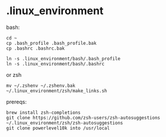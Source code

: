 # .linux_environment

bash:
```shell
cd ~
cp .bash_profile .bash_profile.bak
cp .bashrc .bashrc.bak

ln -s .linux_environment/bash/.bash_profile
ln -s .linux_environment/bash/.bashrc
```

or zsh
```shell
mv ~/.zshenv ~/.zshenv.bak
~/.linux_environment/zsh/make_links.sh
```

prereqs:
```text
brew install zsh-completions
git clone https://github.com/zsh-users/zsh-autosuggestions ~/.linux_environment/zsh/zsh-autosuggestions
git clone powerlevel10k into /usr/local
```
